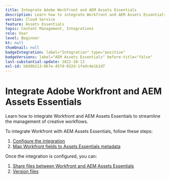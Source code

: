 ```yaml
---
title: Integrate Adobe Workfront and AEM Assets Essentials
description: Learn how to integrate Workfront and AEM Assets Essentials.
version: Cloud Service
feature: Assets Essentials
topic: Content Management, Integrations
role: User
level: Beginner
kt: null
thumbnail: null
badgeIntegration: label="Integration" type="positive"
badgeVersions: label="AEM Assets Essentials" before-title="false"
last-substantial-update: 2022-10-13
exl-id: b8d9b213-867e-457d-932d-1fedc4e1b1d7
---
```

# Integrate Adobe Workfront and AEM Assets Essentials

Learn how to integrate Workfront and AEM Assets Essentials to streamline the management of creative workflows.

To integrate Workfront with AEM Assets Essentials, follow these steps:

1. [Configure the integration](./configure.md)
1. [Map Workfront fields to Assets Essentials metadata](./map-metadata.md)

Once the integration is configured, you can:

1. [Share files between Workfront and AEM Assets Essentials](./link-send.md)
1. [Version files](./versions.md)
